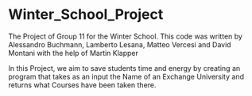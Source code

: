# Winter_School_Project
The Project of Group 11 for the Winter School. This code was written by Alessandro Buchmann, Lamberto Lesana, Matteo Vercesi and David Montani with the help of Martin Klapper 

In this Project, we aim to save students time and energy by creating an program that takes as an input the Name of an Exchange University and returns what Courses have been taken there. 


